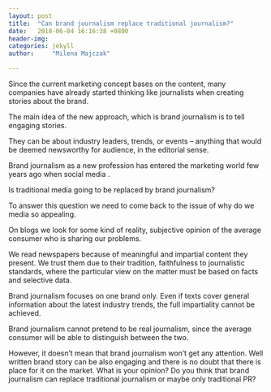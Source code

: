```yaml
---
layout: post
title:  "Can brand journalism replace traditional journalism?"
date:   2018-06-04 16:16:38 +0800
header-img: 
categories: jekyll
author:     "Milena Majczak"

---
```


Since  the current marketing concept  bases on the content,  many companies  have already started thinking like journalists when creating  stories about the brand.

The main idea of the new approach, which is brand journalism is to tell  engaging stories.

They can be about industry leaders, trends, or events  – anything that would be deemed newsworthy for audience, in the editorial sense.  

 

Brand journalism as a new profession has entered the marketing world few years ago when social media .

Is traditional media going to be replaced by brand journalism?

To answer this question we need to come back to the issue of why do we  media so appealing.

On blogs  we look for some kind of reality, subjective opinion of the average consumer who is sharing our problems.

We read newspapers because of meaningful  and impartial content they present. We trust them due to  their tradition, faithfulness to  journalistic standards, where  the particular view on the matter must be based on facts and selective data.

Brand journalism  focuses on one brand only. Even if  texts cover general information  about the latest  industry trends, the full impartiality cannot be achieved.

Brand journalism cannot pretend to be real journalism, since the  average consumer will be able to distinguish between the two.

However, it doesn’t mean that brand journalism won’t get any attention. Well written brand story can be also engaging and there is no doubt that there is place for it on the market.  What is your opinion? Do you think that brand journalism can replace traditional journalism or maybe only traditional PR?

